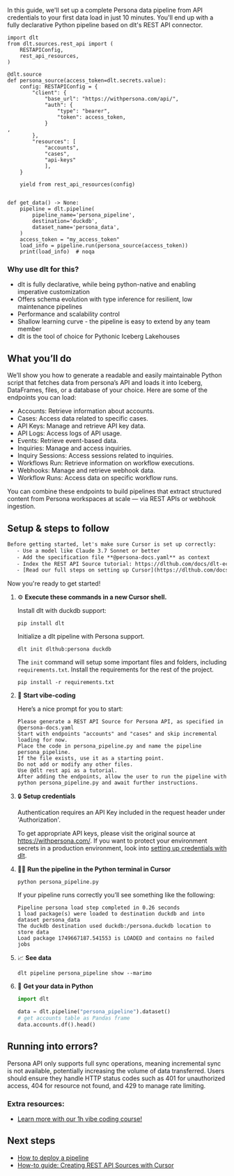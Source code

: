 In this guide, we'll set up a complete Persona data pipeline from API credentials to your first data load in just 10 minutes. You'll end up with a fully declarative Python pipeline based on dlt's REST API connector.

```python-outcome
import dlt
from dlt.sources.rest_api import (
    RESTAPIConfig,
    rest_api_resources,
)

@dlt.source
def persona_source(access_token=dlt.secrets.value):
    config: RESTAPIConfig = {
        "client": {
            "base_url": "https://withpersona.com/api/",
            "auth": {
                "type": "bearer",
                "token": access_token,
            }
,
        },
        "resources": [
            "accounts",
            "cases",
            "api-keys"
            ],
    }

    yield from rest_api_resources(config)


def get_data() -> None:
    pipeline = dlt.pipeline(
        pipeline_name='persona_pipeline',
        destination='duckdb',
        dataset_name='persona_data', 
    )
    access_token = "my_access_token"
    load_info = pipeline.run(persona_source(access_token))
    print(load_info)  # noqa
```

### Why use dlt for this?

- dlt is fully declarative, while being python-native and enabling imperative customization
- Offers schema evolution with type inference for resilient, low maintenance pipelines
- Performance and scalability control
- Shallow learning curve - the pipeline is easy to extend by any team member
- dlt is the tool of choice for Pythonic Iceberg Lakehouses

## What you’ll do

We’ll show you how to generate a readable and easily maintainable Python script that fetches data from persona’s API and loads it into Iceberg, DataFrames, files, or a database of your choice. Here are some of the endpoints you can load:

- Accounts: Retrieve information about accounts.
- Cases: Access data related to specific cases.
- API Keys: Manage and retrieve API key data.
- API Logs: Access logs of API usage.
- Events: Retrieve event-based data.
- Inquiries: Manage and access inquiries.
- Inquiry Sessions: Access sessions related to inquiries.
- Workflows Run: Retrieve information on workflow executions.
- Webhooks: Manage and retrieve webhook data.
- Workflow Runs: Access data on specific workflow runs.

You can combine these endpoints to build pipelines that extract structured content from Persona workspaces at scale — via REST APIs or webhook ingestion.

## Setup & steps to follow

```default
Before getting started, let's make sure Cursor is set up correctly:
   - Use a model like Claude 3.7 Sonnet or better
   - Add the specification file **@persona-docs.yaml** as context
   - Index the REST API Source tutorial: https://dlthub.com/docs/dlt-ecosystem/verified-sources/rest_api/ and add it to context as **@dlt rest api**
   - [Read our full steps on setting up Cursor](https://dlthub.com/docs/dlt-ecosystem/llm-tooling/cursor-restapi#23-configuring-cursor-with-documentation)
```

Now you're ready to get started! 

1. ⚙️ **Execute these commands in a new Cursor shell.**
    
    Install dlt with duckdb support:
    ```shell
    pip install dlt
    ```

    Initialize a dlt pipeline with Persona support.
    ```shell
    dlt init dlthub:persona duckdb
    ```

    The `init` command will setup some important files and folders, including `requirements.txt`. Install the requirements for the rest of the project.
    ```shell
    pip install -r requirements.txt
    ```
    
2. 🤠 **Start vibe-coding**
    
    Here’s a nice prompt for you to start: 
    
    ```prompt
    Please generate a REST API Source for Persona API, as specified in @persona-docs.yaml 
    Start with endpoints "accounts" and "cases" and skip incremental loading for now. 
    Place the code in persona_pipeline.py and name the pipeline persona_pipeline. 
    If the file exists, use it as a starting point. 
    Do not add or modify any other files. 
    Use @dlt rest api as a tutorial. 
    After adding the endpoints, allow the user to run the pipeline with python persona_pipeline.py and await further instructions.
    ```

    
3. 🔒 **Setup credentials** 
    
    Authentication requires an API Key included in the request header under 'Authorization'.
    
    To get appropriate API keys, please visit the original source at https://withpersona.com/.
    If you want to protect your environment secrets in a production environment, look into [setting up credentials with dlt](https://dlthub.com/docs/walkthroughs/add_credentials).
    
4. 🏃‍♀️ **Run the pipeline in the Python terminal in Cursor**
    
    ```shell
    python persona_pipeline.py
    ```
    
    If your pipeline runs correctly you’ll see something like the following:
    
    ```shell
    Pipeline persona load step completed in 0.26 seconds
    1 load package(s) were loaded to destination duckdb and into dataset persona_data
    The duckdb destination used duckdb:/persona.duckdb location to store data
    Load package 1749667187.541553 is LOADED and contains no failed jobs
    ```
    
5. 📈 **See data**
    
    ```shell
    dlt pipeline persona_pipeline show --marimo
    ```
    
6. 🐍 **Get your data in Python**
    
    ```python
    import dlt

   data = dlt.pipeline("persona_pipeline").dataset()
   # get accounts table as Pandas frame
   data.accounts.df().head()
    ```

## Running into errors?

Persona API only supports full sync operations, meaning incremental sync is not available, potentially increasing the volume of data transferred. Users should ensure they handle HTTP status codes such as 401 for unauthorized access, 404 for resource not found, and 429 to manage rate limiting.

### Extra resources:

- [Learn more with our 1h vibe coding course!](https://www.youtube.com/watch?v=GGid70rnJuM)

## Next steps

- [How to deploy a pipeline](https://dlthub.com/docs/walkthroughs/deploy-a-pipeline)
- [How-to guide: Creating REST API Sources with Cursor](https://dlthub.com/docs/dlt-ecosystem/llm-tooling/cursor-restapi)